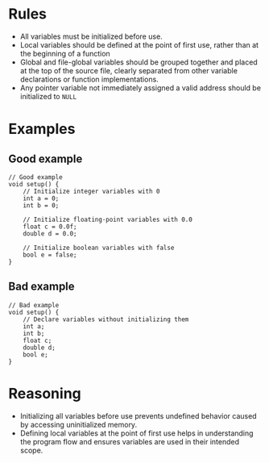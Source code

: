 # Rules
- All variables must be initialized before use.
- Local variables should be defined at the point of first use, rather than at the beginning of a function
- Global and file-global variables should be grouped together and placed at the top of the source file, clearly separated from other variable declarations or function implementations.
- Any pointer variable not immediately assigned a valid address should be initialized to `NULL` 

# Examples
## Good example
```
// Good example
void setup() {
    // Initialize integer variables with 0
    int a = 0;
    int b = 0;

    // Initialize floating-point variables with 0.0
    float c = 0.0f;
    double d = 0.0;

    // Initialize boolean variables with false
    bool e = false;
}
```

## Bad example
```
// Bad example
void setup() {
    // Declare variables without initializing them
    int a;
    int b;
    float c;
    double d;
    bool e;
}
```

# Reasoning
- Initializing all variables before use prevents undefined behavior caused by accessing uninitialized memory.
- Defining local variables at the point of first use helps in understanding the program flow and ensures variables are used in their intended scope.
